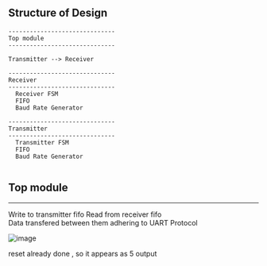## Structure of Design  
```
------------------------------
Top module 
------------------------------

Transmitter --> Receiver

------------------------------
Receiver
------------------------------
  Receiver FSM 
  FIFO 
  Baud Rate Generator

------------------------------
Transmitter
------------------------------
  Transmitter FSM 
  FIFO 
  Baud Rate Generator
  
```

## Top module
-----------------
Write to transmitter fifo 
Read from receiver fifo  
Data transfered between them adhering to UART Protocol 

![image](https://github.com/user-attachments/assets/f98e864c-b8f5-4c59-bfa7-1398aa25fb2a)

reset already done , so it appears as 5 output 
